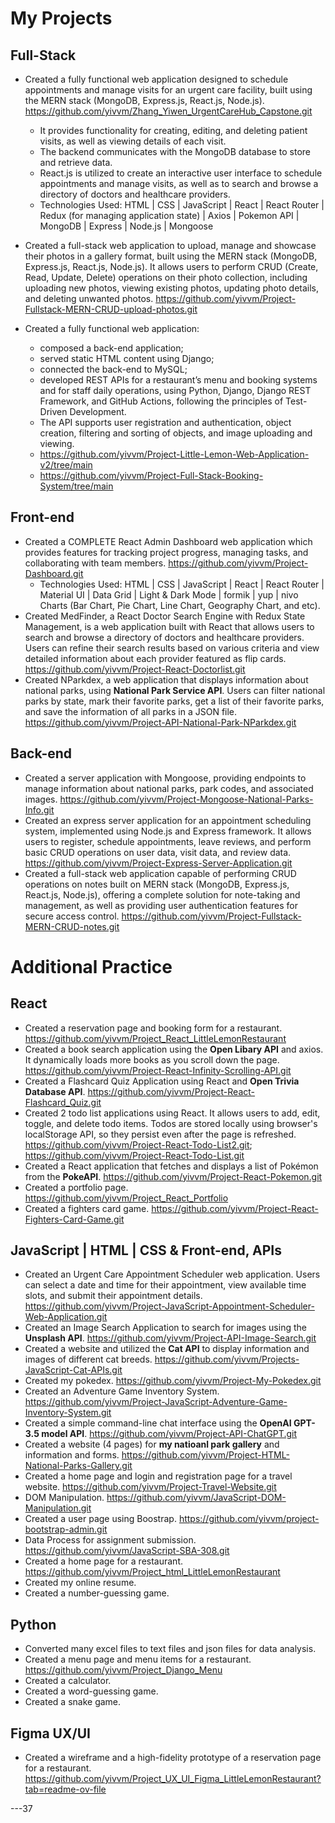 # My Projects
## Full-Stack
      
- Created a fully functional web application designed to schedule appointments and manage visits for an urgent care facility, built using the MERN stack (MongoDB, Express.js, React.js, Node.js). https://github.com/yivvm/Zhang_Yiwen_UrgentCareHub_Capstone.git
  - It provides functionality for creating, editing, and deleting patient visits, as well as viewing details of each visit.
  - The backend communicates with the MongoDB database to store and retrieve data.
  - React.js is utilized to create an interactive user interface to schedule appointments and manage visits, as well as to search and browse a directory of doctors and healthcare providers.
  - Technologies Used: HTML | CSS | JavaScript | React | React Router | Redux (for managing application state) | Axios | Pokemon API | MongoDB | Express | Node.js | Mongoose   
   
- Created a full-stack web application to upload, manage and showcase their photos in a gallery format, built using the MERN stack (MongoDB, Express.js, React.js, Node.js). It allows users to perform CRUD (Create, Read, Update, Delete) operations on their photo collection, including uploading new photos, viewing existing photos, updating photo details, and deleting unwanted photos. https://github.com/yivvm/Project-Fullstack-MERN-CRUD-upload-photos.git  
   
- Created a fully functional web application:
  - composed a back-end application; 
  - served static HTML content using Django; 
  - connected the back-end to MySQL; 
  - developed REST APIs for a restaurant’s menu and booking systems and for staff daily operations, using Python, Django, Django REST Framework, and GitHub Actions, following the principles of Test-Driven Development.
  - The API supports user registration and authentication, object creation, filtering and sorting of objects, and image uploading and viewing.
  - https://github.com/yivvm/Project-Little-Lemon-Web-Application-v2/tree/main
  - https://github.com/yivvm/Project-Full-Stack-Booking-System/tree/main
 
## Front-end
- Created a COMPLETE React Admin Dashboard web application which provides features for tracking project progress, managing tasks, and collaborating with team members. https://github.com/yivvm/Project-Dashboard.git
  - Technologies Used: HTML | CSS | JavaScript | React | React Router | Material UI | Data Grid | Light & Dark Mode | formik | yup | nivo Charts (Bar Chart, Pie Chart, Line Chart, Geography Chart, and etc). 
- Created MedFinder, a React Doctor Search Engine with Redux State Management, is a web application built with React that allows users to search and browse a directory of doctors and healthcare providers. Users can refine their search results based on various criteria and view detailed information about each provider featured as flip cards. https://github.com/yivvm/Project-React-Doctorlist.git
- Created NParkdex, a web application that displays information about national parks, using **National Park Service API**. Users can filter national parks by state, mark their favorite parks, get a list of their favorite parks, and save the information of all parks in a JSON file. https://github.com/yivvm/Project-API-National-Park-NParkdex.git
## Back-end
- Created a server application with Mongoose, providing endpoints to manage information about national parks, park codes, and associated images. https://github.com/yivvm/Project-Mongoose-National-Parks-Info.git
- Created an express server application for an appointment scheduling system, implemented using Node.js and Express framework. It allows users to register, schedule appointments, leave reviews, and perform basic CRUD operations on user data, visit data, and review data. https://github.com/yivvm/Project-Express-Server-Application.git
- Created a full-stack web application capable of performing CRUD operations on notes built on MERN stack (MongoDB, Express.js, React.js, Node.js), offering a complete solution for note-taking and management, as well as providing user authentication features for secure access control. https://github.com/yivvm/Project-Fullstack-MERN-CRUD-notes.git
 
# Additional Practice
## React
- Created a reservation page and booking form for a restaurant. https://github.com/yivvm/Project_React_LittleLemonRestaurant
- Created a book search application using the **Open Libary API** and axios. It dynamically loads more books as you scroll down the page. https://github.com/yivvm/Project-React-Infinity-Scrolling-API.git
- Created a Flashcard Quiz Application using React and **Open Trivia Database API**. https://github.com/yivvm/Project-React-Flashcard_Quiz.git
- Created 2 todo list applications using React. It allows users to add, edit, toggle, and delete todo items. Todos are stored locally using browser's localStorage API, so they persist even after the page is refreshed. https://github.com/yivvm/Project-React-Todo-List2.git; https://github.com/yivvm/Project-React-Todo-List.git
- Created a React application that fetches and displays a list of Pokémon from the **PokeAPI**. https://github.com/yivvm/Project-React-Pokemon.git
- Created a portfolio page. https://github.com/yivvm/Project_React_Portfolio
- Created a fighters card game. https://github.com/yivvm/Project-React-Fighters-Card-Game.git
## JavaScript | HTML | CSS & Front-end, APIs
- Created an Urgent Care Appointment Scheduler web application. Users can select a date and time for their appointment, view available time slots, and submit their appointment details. https://github.com/yivvm/Project-JavaScript-Appointment-Scheduler-Web-Application.git
- Created an Image Search Application to search for images using the **Unsplash API**. https://github.com/yivvm/Project-API-Image-Search.git
- Created a website and utilized the **Cat API** to display information and images of different cat breeds. https://github.com/yivvm/Projects-JavaScript-Cat-APIs.git 
- Created my pokedex. https://github.com/yivvm/Project-My-Pokedex.git
- Created an Adventure Game Inventory System. https://github.com/yivvm/Project-JavaScript-Adventure-Game-Inventory-System.git
- Created a simple command-line chat interface using the **OpenAI GPT-3.5 model API**. https://github.com/yivvm/Project-API-ChatGPT.git
- Created a website (4 pages) for **my natioanl park gallery** and information and forms. https://github.com/yivvm/Project-HTML-National-Parks-Gallery.git
- Created a home page and login and registration page for a travel website. https://github.com/yivvm/Project-Travel-Website.git
- DOM Manipulation. https://github.com/yivvm/JavaScript-DOM-Manipulation.git
- Created a user page using Boostrap. https://github.com/yivvm/project-bootstrap-admin.git
- Data Process for assignment submission. https://github.com/yivvm/JavaScript-SBA-308.git
- Created a home page for a restaurant. https://github.com/yivvm/Project_html_LittleLemonRestaurant
- Created my online resume.
- Created a number-guessing game. 
## Python 
- Converted many excel files to text files and json files for data analysis.
- Created a menu page and menu items for a restaurant. https://github.com/yivvm/Project_Django_Menu
- Created a calculator. 
- Created a word-guessing game.  
- Created a snake game.
## Figma UX/UI
- Created a wireframe and a high-fidelity prototype of a reservation page for a restaurant. https://github.com/yivvm/Project_UX_UI_Figma_LittleLemonRestaurant?tab=readme-ov-file

---37
